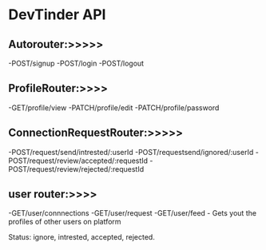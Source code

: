 # DevTinder API

## Autorouter:>>>>>

-POST/signup
-POST/login
-POST/logout


## ProfileRouter:>>>>

-GET/profile/view
-PATCH/profile/edit
-PATCH/profile/password


## ConnectionRequestRouter:>>>>>

-POST/request/send/intrested/:userId
-POST/requestsend/ignored/:userId
-POST/request/review/accepted/:requestId
-POST/request/review/rejected/:requestId

## user router:>>>>
-GET/user/connnections
-GET/user/request 
-GET/user/feed - Gets yout the profiles of other users on platform 






Status: ignore, intrested, accepted, rejected.